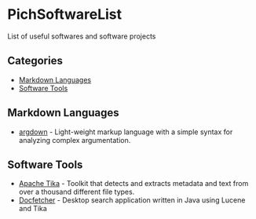 # PichSoftwareList
List of useful softwares and software projects

## Categories

- [Markdown Languages](#markdown-languages)
- [Software Tools](#software-tools)

## Markdown Languages

- [argdown](https://argdown.org/) - Light-weight markup language with a simple syntax for analyzing complex argumentation.


## Software Tools
- [Apache Tika](https://tika.apache.org/) - Toolkit that detects and extracts metadata and text from over a thousand different file types.
- [Docfetcher](https://github.com/vivainio/docfetcher) - Desktop search application written in Java using Lucene and Tika

